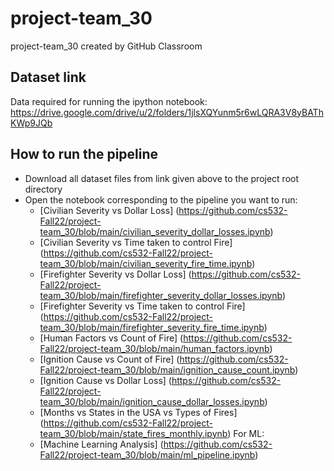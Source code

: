 # project-team_30
project-team_30 created by GitHub Classroom

## Dataset link
Data required for running the ipython notebook: https://drive.google.com/drive/u/2/folders/1jlsXQYunm5r6wLQRA3V8yBAThKWp9JQb

## How to run the pipeline
- Download all dataset files from link given above to the project root directory
- Open the notebook corresponding to the pipeline you want to run:
    - [Civilian Severity vs Dollar Loss] (https://github.com/cs532-Fall22/project-team_30/blob/main/civilian_severity_dollar_losses.ipynb)
    - [Civilian Severity vs Time taken to control Fire] (https://github.com/cs532-Fall22/project-team_30/blob/main/civilian_severity_fire_time.ipynb)
    - [Firefighter Severity vs Dollar Loss] (https://github.com/cs532-Fall22/project-team_30/blob/main/firefighter_severity_dollar_losses.ipynb)
    - [Firefighter Severity vs Time taken to control Fire] (https://github.com/cs532-Fall22/project-team_30/blob/main/firefighter_severity_fire_time.ipynb)
    - [Human Factors vs Count of Fire] (https://github.com/cs532-Fall22/project-team_30/blob/main/human_factors.ipynb)
    - [Ignition Cause vs Count of Fire] (https://github.com/cs532-Fall22/project-team_30/blob/main/ignition_cause_count.ipynb)
    - [Ignition Cause vs Dollar Loss] (https://github.com/cs532-Fall22/project-team_30/blob/main/ignition_cause_dollar_losses.ipynb)
    - [Months vs States in the USA vs Types of Fires] (https://github.com/cs532-Fall22/project-team_30/blob/main/state_fires_monthly.ipynb)
    For ML:
    - [Machine Learning Analysis] (https://github.com/cs532-Fall22/project-team_30/blob/main/ml_pipeline.ipynb)
